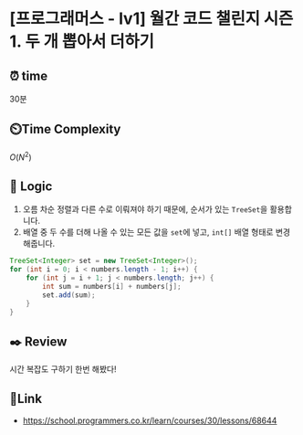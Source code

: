 
# [프로그래머스 - lv1] 월간 코드 챌린지 시즌 1. 두 개 뽑아서 더하기

## ⏰  **time**
30분


## ⏲️**Time Complexity**
$O(N^2)$

## :round_pushpin: **Logic**

1. 오름 차순 정렬과 다른 수로 이뤄져야 하기 때문에, 순서가 있는 `TreeSet`을 활용합니다.
2. 배열 중 두 수를 더해 나올 수 있는 모든 값을 `set`에 넣고, `int[]` 배열 형태로 변경해줍니다.



```java
TreeSet<Integer> set = new TreeSet<Integer>();
for (int i = 0; i < numbers.length - 1; i++) {
    for (int j = i + 1; j < numbers.length; j++) {
        int sum = numbers[i] + numbers[j];
        set.add(sum);
    }
}
```


## :black_nib: **Review**

시간 복잡도 구하기 한번 해봤다!



## 📡**Link**
- https://school.programmers.co.kr/learn/courses/30/lessons/68644

